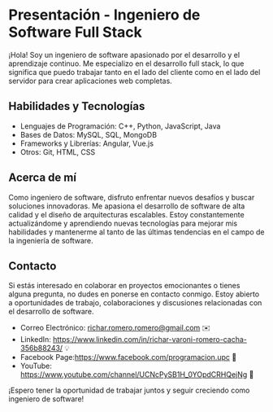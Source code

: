 # Presentación - Ingeniero de Software Full Stack

¡Hola! Soy un ingeniero de software apasionado por el desarrollo y el aprendizaje continuo. Me especializo en el desarrollo full stack, lo que significa que puedo trabajar tanto en el lado del cliente como en el lado del servidor para crear aplicaciones web completas.

## Habilidades y Tecnologías

- Lenguajes de Programación: C++, Python, JavaScript, Java
- Bases de Datos: MySQL, SQL, MongoDB
- Frameworks y Librerías: Angular, Vue.js
- Otros: Git, HTML, CSS

## Acerca de mí

Como ingeniero de software, disfruto enfrentar nuevos desafíos y buscar soluciones innovadoras. Me apasiona el desarrollo de software de alta calidad y el diseño de arquitecturas escalables. Estoy constantemente actualizándome y aprendiendo nuevas tecnologías para mejorar mis habilidades y mantenerme al tanto de las últimas tendencias en el campo de la ingeniería de software.

## Contacto

Si estás interesado en colaborar en proyectos emocionantes o tienes alguna pregunta, no dudes en ponerse en contacto conmigo. Estoy abierto a oportunidades de trabajo, colaboraciones y discusiones relacionadas con el desarrollo de software.

- Correo Electrónico: richar.romero.romero@gmail.com ✉️
- LinkedIn: https://www.linkedin.com/in/richar-varoni-romero-cacha-356b88243/ 💡
- Facebook Page:https://www.facebook.com/programacion.upc  📱
- YouTube: https://www.youtube.com/channel/UCNcPySB1H_0YOpdCRHQejNg 📌

¡Espero tener la oportunidad de trabajar juntos y seguir creciendo como ingeniero de software!

